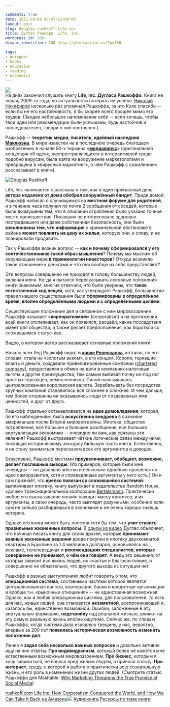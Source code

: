 ```yaml
---

comments: true
date: 2011-03-09 08:47:12+00:00
layout: post
slug: douglas-rushkoff-life-inc
title: Дуглас Рашкофф. Life, Inc.
wordpress_id: 180
disqus_identifier: 180 http://glebkalinin.ru/?p=180

tags:
- интернет
- books
- education
- reading
- economics
---
```


![](http://glebkalinin.ru/featured/2011/03/LifeNew-194x300-120x185.jpg)  
На днях закончил слушать книгу **Life, Inc. Дугласа Рашкоффа**. Книга не новая, 2009-го года, но актуальности потерять не успела. [Николай Никифиров](http://nnikif.com/) несколько раз упомянал Рашкоффа, за что Коле спасибо -- если бы не его настойчивость, я бы скорее всего прошёл мимо его трудов. (Заодно небольшое напоминание себе -- если хочешь, чтобы твои идеи или рекомендации были услышаны, будь настойчив и последователен, говори о них постоянно.)

Рашкофф -- **теоретик медиа, писатель, идейный наследник [Маклюэна](http://ru.wikipedia.org/wiki/%D0%9C%D0%B0%D0%BA%D0%BB%D1%8E%D1%8D%D0%BD,_%D0%9C%D0%B0%D1%80%D1%88%D0%B0%D0%BB%D0%BB)**. В мире известен не в последнюю очередь благодаря изобретению в начале 90-х термина «**[медиавирус](http://ru.wikipedia.org/wiki/%D0%9C%D0%B5%D0%B4%D0%B8%D0%B0%D0%B2%D0%B8%D1%80%D1%83%D1%81)**» (оригинальная концепция об идеях, распространяющихся в интерактивной среде подобно вирусам, была взята на вооружение маркетологами и превращена в «вирусный маркетинг», о чём Рашкофф с сожалением рассказывает в книге).

![Douglas Rushkoff](http://glebkalinin.ru/featured/2011/03/Rushkoff_tx700-500x281.jpg)

<!-- more -->

Life, Inc. начинается с рассказа о том, как в один прекрасный день **автора недалеко от дома обобрал вооружённый бандит**. Придя домой, Рашкофф написал о случившимся на **местном форуме для родителей**, и в течение часа получил по почте 2 сообщения от соседей, которые были возмущены тем, что в описании ограбления было указано точное место происшествия. Писавших не интересовало здоровье пострадавшего или даже собственная безопасность, они были **взволнованы тем, что информация** о криминальной обстановке в районе **может повлиять на цену их жилья**, которую они, к слову, и не планировали продавать.

Так у Рашкоффа возник вопрос -- **как и почему сформировался у его соотечественников такой образ мышления**? Почему мы мыслим об окружающем мире **в терминологии инвесторов**? Откуда возникло такое отношение к деньгами и что они вообще из себя представляют? 

Эти вопросы совершенно не приходят в голову большинству людей, включая меня. Когда я пытался пересказывать основные положения книги знакомым, многие отвечали, что были уверены, что **таков естественный ход вещей**, хотя, как утверждает Рашкофф, большинство правил нашего существования были **сформированы в определённое время, вполне определёнными людьми и с определёнными целями**.

Существующее положение дел и связанное с ним мировоззрение Рашкофф называет «**корпоратизмом**» (corporatism) и на протяжении всей книги отслеживает, как он появился, расцвёл, какие последствия имеет для общества, а также делает предположения, как бороться со сложившимся статус-кво.

Видео, в котором автор рассказывает основные положения книги:


Начало всех бед Рашкофф видит **в [эпохе Ренессанса](http://ru.wikipedia.org/wiki/%D0%A0%D0%B5%D0%BD%D0%B5%D1%81%D1%81%D0%B0%D0%BD%D1%81)**, которая, по его словам, стала не «золотым веком», а его концом. Короли, терявшие власть и деньги, создавали привелигированные компании ([chartered company](http://en.wikipedia.org/wiki/Chartered_company)), предоставляя в обмен на доли в компаниях налоговые льготы и другие преимущества, тем самым выбивая почву из-под ног простых торговцев, ремесленников. Силой навязывалась централизованная королевская валюта. Зарабатывать без посредства крупных компаний становилось всё сложнее и сложнее. И чем дальше, тем более оторванными оказывались люди от создаваемых ими ценностей, и друг от друга.

Рашкофф отдельно останавливается на **идее домовладения**, которая, по его наблюдениям, была **искуственно внедрена** в сознание американцев после Второй мировой войны. Ипотека, общество потребления, всё большее и большее разобщение, всё большая виртуализация экономики -- очевидно ли вам, как связаны эти явления? Рашкофф выстраивает чёткие логические связи между ними, посвящая историческому экскурсу б**о**льшую часть книги. Естественно, я не стану заниматься пересказом всех его аргументов и доводов.

Безусловно, Рашкофф местами **преувеличивает, обобщает, возможно, делает поспешные выводы**. (Из примеров, которые были мне очевидны -- он довольно жёстко и несколько однобоко прошёлся по идее саморазвития, хотя и справедливые аргументы у него есть.) Он и сам признаёт, что **крепко повязан со сложившейся системой**: выплачивает ипотеку, книгу выпускает в издательстве Random House, «дочке» транснациональной корпорации [Bertelsmann](http://en.wikipedia.org/wiki/Bertelsmann). Практически любое его высказывание онлайн находит массу критиков, и их аргументы, в свою очередь, часто выглядят разумными, особенно если сам не сильно разбираешься в экономике и не очень хорошо знаешь историю. 

Однако его книга может быть полезна хотя бы тем, что **учит ставить правильные жизненные вопросы**. В [одном из видео](http://vimeo.com/5784574) Дуглас объясняет, что начинал писать книгу для своих друзей, которые **принимают важные жизненные решения** вроде покупки в ипотеку двухкомнатой квартиры в Бруклине за 1.4 миллиона долларов, основываясь на рекламе, телепередачах и **рекомендациях специалистов, которые совершенно не понимают, о чём они говорят**. А ведь это решения, от которых зависит вся жизнь людей, их счастье и благосостояние, и совершенно не обязательно, что другого выхода из ситуации нет. 

Рашкофф в разных выступлениях любит говорить о том, что **операционная система**, составными частями которой является централизованная валюта, корпорации, банки и кредитные организации и вообще т.н. «рыночные отношения» -- не единственная возможная. Однако, как и любая операционная система, для пользователей, то есть для нас, живых людей, она становится **незаметной**, всепроникающей и, казалось бы, единственно возможной. Ошибки, заложенные в эту виртуальную формацию, **надстройку** над реальной жизнью, влияют на эту самую реальную жизнь вполне ощутимо. Сейчас же, по словам Рашкоффа, когда система дала изрядную трещину, у нас, вероятно, впервые за 200 лет **появилась историческая возможность изменить положение дел**.

Лично я **задал себе несколько важных вопросов** и довольно активно ищу на них ответы. **Про индивидуализм**, который более не кажется мне естественным возможным мировоззрением. **Про бизнес**, которым я хочу заниматься, не нанося вред живым людям, а принося пользу. **Про интернет**, среду, с которой я работаю практически всю сознательную жизнь, и его роль в изменении жизни других людей. (Смотрите статью Рашкоффа для Mashable: [Why Marketing Threatens the True Promise of Social Media](http://mashable.com/2011/01/06/marketing-threatens-social-media/))


[rushkoff.com](http://rushkoff.com/)
[Life Inc: How Corporatism Conquered the World, and How We Can Take It Back на Амазоне](http://www.amazon.com/gp/product/0812978501?ie=UTF8&tag=glebkali-20&linkCode=as2&camp=1789&creative=390957&creativeASIN=0812978501)![](http://www.assoc-amazon.com/e/ir?t=glebkali-20&l=as2&o=1&a=0812978501)
[Аудиокнига](http://www.randomhouse.com/catalog/display.pperl?isbn=9780307702326)
[Ресурсы по теме книги](http://rushkoff.com/life-inc-resources/)
